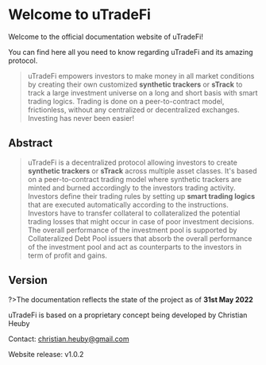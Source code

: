 # Welcome to uTradeFi

Welcome to the official documentation website of uTradeFi!

You can find here all you need to know regarding uTradeFi and its amazing protocol.

>uTradeFi empowers investors to make money in all market conditions by creating their own customized **synthetic trackers** or **sTrack** to track a large investment universe on a long and short basis with smart trading logics. Trading is done on a peer-to-contract model, frictionless, without any centralized or decentralized exchanges.
Investing has never been easier!

## Abstract

>uTradeFi is a decentralized protocol allowing investors to create **synthetic trackers** or **sTrack** across multiple asset classes. It's based on a peer-to-contract trading model where synthetic trackers are minted and burned accordingly to the investors trading activity. Investors define their trading rules by setting up **smart trading logics** that are executed automatically according to the instructions. Investors have to transfer collateral to collateralized the potential trading losses that might occur in case of poor investment decisions. The overall performance of the investment pool is supported by Collateralized Debt Pool issuers that absorb the overall performance of the investment pool and act as counterparts to the investors in term of profit and gains.

## Version

?>The documentation reflects the state of the project as of **31st May 2022**

uTradeFi is based on a proprietary concept being developed by Christian Heuby

Contact: christian.heuby@gmail.com

Website release: v1.0.2
